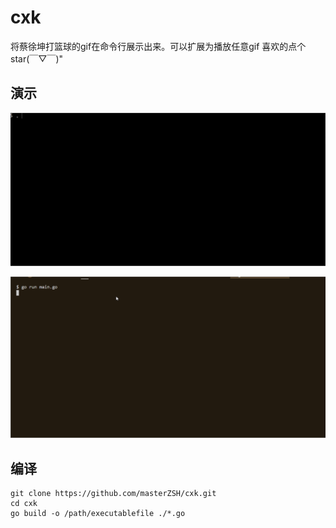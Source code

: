 # cxk
将蔡徐坤打篮球的gif在命令行展示出来。可以扩展为播放任意gif 喜欢的点个star(￣▽￣)"

## 演示
![demo](./images/demo.gif)


![demo](./images/demo1.gif)

## 编译
```shell
git clone https://github.com/masterZSH/cxk.git
cd cxk
go build -o /path/executablefile ./*.go
```
